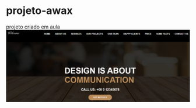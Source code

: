 # projeto-awax
 projeto criado em aula
<a href="https://fernandoromeroalves.github.io/projeto-awax/home.html"><img src="assets/imagens/Captura.png" alt=""></a>      

